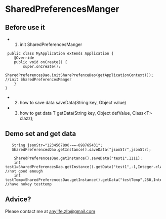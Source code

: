 # SharedPreferencesManger
## Before use it
- 1. init SharedPreferencesManger
```
 public class MyApplication extends Application {
	@Override
	public void onCreate() {
		super.onCreate();
		SharedPreferencesDao.initSharePrefenceDao(getApplicationContext());  //init SharedPreferencesManger
	}
}
```  

- 2. how to save data
saveData(String key, Object value) 

- 3. how to get data
<T> T getData(String key, Object defValue, Class&lt;T> clazz);  

## Demo set and get data  
```
   String jsonStr="1234567890-==-098765431";
   SharedPreferencesDao.getInstance().saveData("jsonStr",jsonStr);

    SharedPreferencesDao.getInstance().saveData("test1",1111);
    int test1=SharedPreferencesDao.getInstance().getData("test1",-1,Integer.class); //not good enough
    int testTemp=SharedPreferencesDao.getInstance().getData("testTemp",250,Integer.class);  //have nokey testtemp
```

## Advice?

Please contact me at anylife.zlb@gmail.com
